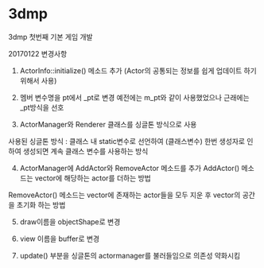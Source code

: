 # 3dmp
3dmp 첫번째 기본 게임 개발

20170122 변경사항

1. ActorInfo::initialize() 메소드 추가
(Actor의 공통되는 정보를 쉽게 업데이트 하기 위해서 사용)

2. 멤버 변수명을 pt에서 _pt로 변경
예전에는 m_pt와 같이 사용했었으나 근래에는 _pt방식을 선호

3. ActorManager와 Renderer 클래스를 싱글톤 방식으로 사용

사용된 싱글톤 방식 : 클래스 내 static변수로 선언하여 (클래스변수) 한번 생성자로 인하여 생성되면 계속 클래스 변수를 사용하는 방식

4. ActorManager에 AddActor와 RemoveActor 메소드를 추가
AddActor() 메소드는 vector에 해당하는 actor를 더하는 방법

RemoveActor() 메소드는 vector에 존재하는 actor들을 모두 지운 후 vector의 공간을 초기화 하는 방법

5. draw이름을 objectShape로 변경

6. view 이름을 buffer로 변경

7. update() 부분을 싱글톤의 actormanager를 불러들임으로 의존성 약화시킴
